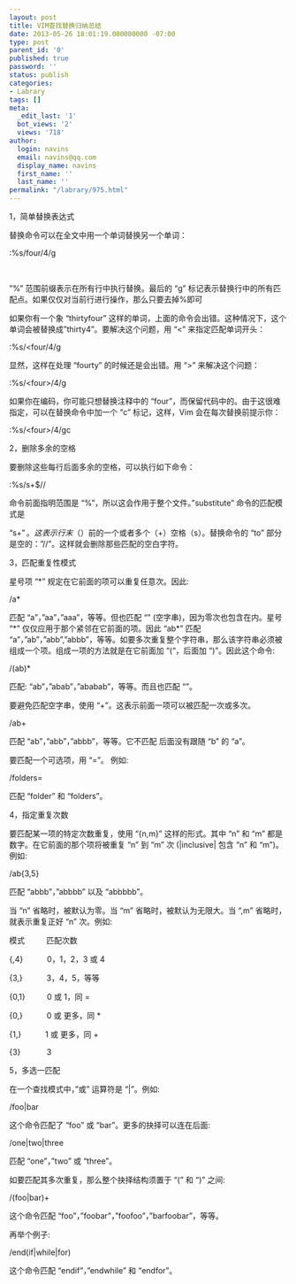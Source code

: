 ```yaml
---
layout: post
title: VIM查找替换归纳总结
date: 2013-05-26 18:01:19.000000000 -07:00
type: post
parent_id: '0'
published: true
password: ''
status: publish
categories:
- Labrary
tags: []
meta:
  _edit_last: '1'
  bot_views: '2'
  views: '718'
author:
  login: navins
  email: navins@qq.com
  display_name: navins
  first_name: ''
  last_name: ''
permalink: "/labrary/975.html"
---
```

1，简单替换表达式

替换命令可以在全文中用一个单词替换另一个单词：

:%s/four/4/g

&nbsp;

”%” 范围前缀表示在所有行中执行替换。最后的 “g” 标记表示替换行中的所有匹配点。如果仅仅对当前行进行操作，那么只要去掉%即可

如果你有一个象 “thirtyfour” 这样的单词，上面的命令会出错。这种情况下，这个单词会被替换成”thirty4”。要解决这个问题，用 “\<” 来指定匹配单词开头：

:%s/\<four/4/g

显然，这样在处理 “fourty” 的时候还是会出错。用 “\>” 来解决这个问题：

:%s/\<four\>/4/g

如果你在编码，你可能只想替换注释中的 “four”，而保留代码中的。由于这很难指定，可以在替换命令中加一个 “c” 标记，这样，Vim 会在每次替换前提示你：

:%s/\<four\>/4/gc<!--more-->

2，删除多余的空格

要删除这些每行后面多余的空格，可以执行如下命令：

:%s/s+$//

命令前面指明范围是 “%”，所以这会作用于整个文件。”substitute” 命令的匹配模式是

“s+$”。这表示行末（$）前的一个或者多个（+）空格（s）。替换命令的 “to” 部分是空的：”//”。这样就会删除那些匹配的空白字符。

3，匹配重复性模式

星号项 “\*” 规定在它前面的项可以重复任意次。因此:

/a\*

匹配 “a”，”aa”，”aaa”，等等。但也匹配 “” (空字串)，因为零次也包含在内。星号 “\*” 仅仅应用于那个紧邻在它前面的项。因此 “ab\*” 匹配 “a”，”ab”，”abb”,”abbb”，等等。如要多次重复整个字符串，那么该字符串必须被组成一个项。组成一项的方法就是在它前面加 “(“，后面加 “)”。因此这个命令:

/(ab)\*

匹配: “ab”，”abab”，”ababab”，等等。而且也匹配 “”。

要避免匹配空字串，使用 “+”。这表示前面一项可以被匹配一次或多次。

/ab+

匹配 “ab”，”abb”，”abbb”，等等。它不匹配 后面没有跟随 “b” 的 “a”。

要匹配一个可选项，用 “=”。 例如:

/folders=

匹配 “folder” 和 “folders”。

4，指定重复次数

要匹配某一项的特定次数重复，使用 “{n,m}” 这样的形式。其中 “n” 和 “m” 都是数字。在它前面的那个项将被重复 “n” 到 “m” 次 (|inclusive| 包含 “n” 和 “m”)。例如:

/ab{3,5}

匹配 “abbb”，”abbbb” 以及 “abbbbb”。

当 “n” 省略时，被默认为零。当 “m” 省略时，被默认为无限大。当 “,m” 省略时，就表示重复正好 “n” 次。例如:

模式 &nbsp; &nbsp; &nbsp; &nbsp;&nbsp; 匹配次数

{,4} &nbsp; &nbsp; &nbsp; &nbsp; &nbsp; 0，1，2，3 或 4

{3,} &nbsp; &nbsp; &nbsp; &nbsp; &nbsp; 3，4，5，等等

{0,1} &nbsp; &nbsp; &nbsp; &nbsp;&nbsp; 0 或 1，同 =

{0,} &nbsp; &nbsp; &nbsp; &nbsp; &nbsp; 0 或 更多，同 \*

{1,} &nbsp; &nbsp; &nbsp; &nbsp; &nbsp; 1 或 更多，同 +

{3} &nbsp; &nbsp; &nbsp; &nbsp; &nbsp;&nbsp; 3

5，多选一匹配

在一个查找模式中，”或” 运算符是 “|”。例如:

/foo|bar

这个命令匹配了 “foo” 或 “bar”。更多的抉择可以连在后面:

/one|two|three

匹配 “one”，”two” 或 “three”。

如要匹配其多次重复，那么整个抉择结构须置于 “(” 和 “)” 之间:

/(foo|bar)+

这个命令匹配 “foo”，”foobar”，”foofoo”，”barfoobar”，等等。

再举个例子:

/end(if|while|for)

这个命令匹配 “endif”，”endwhile” 和 “endfor”。

